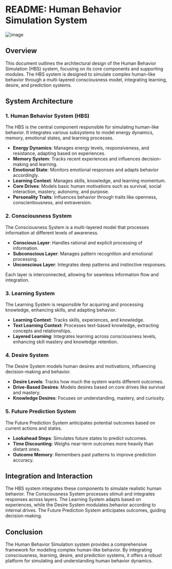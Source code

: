 # README: Human Behavior Simulation System

![image](https://github.com/user-attachments/assets/766090fa-05b7-4647-9a94-dbc8649d5b67)


## Overview

This document outlines the architectural design of the Human Behavior Simulation (HBS) system, focusing on its core components and supporting modules. The HBS system is designed to simulate complex human-like behavior through a multi-layered consciousness model, integrating learning, desire, and prediction systems.

## System Architecture

### 1. Human Behavior System (HBS)

The HBS is the central component responsible for simulating human-like behavior. It integrates various subsystems to model energy dynamics, memory, emotional states, and learning processes.

- **Energy Dynamics**: Manages energy levels, responsiveness, and resistance, adapting based on experiences.
- **Memory System**: Tracks recent experiences and influences decision-making and learning.
- **Emotional State**: Monitors emotional responses and adapts behavior accordingly.
- **Learning Context**: Manages skills, knowledge, and learning momentum.
- **Core Drives**: Models basic human motivations such as survival, social interaction, mastery, autonomy, and purpose.
- **Personality Traits**: Influences behavior through traits like openness, conscientiousness, and extraversion.

### 2. Consciousness System

The Consciousness System is a multi-layered model that processes information at different levels of awareness.

- **Conscious Layer**: Handles rational and explicit processing of information.
- **Subconscious Layer**: Manages pattern recognition and emotional processing.
- **Unconscious Layer**: Integrates deep patterns and instinctive responses.

Each layer is interconnected, allowing for seamless information flow and integration.

### 3. Learning System

The Learning System is responsible for acquiring and processing knowledge, enhancing skills, and adapting behavior.

- **Learning Context**: Tracks skills, experiences, and knowledge.
- **Text Learning Context**: Processes text-based knowledge, extracting concepts and relationships.
- **Layered Learning**: Integrates learning across consciousness levels, enhancing skill mastery and knowledge retention.

### 4. Desire System

The Desire System models human desires and motivations, influencing decision-making and behavior.

- **Desire Levels**: Tracks how much the system wants different outcomes.
- **Drive-Based Desires**: Models desires based on core drives like survival and mastery.
- **Knowledge Desires**: Focuses on understanding, mastery, and curiosity.

### 5. Future Prediction System

The Future Prediction System anticipates potential outcomes based on current actions and states.

- **Lookahead Steps**: Simulates future states to predict outcomes.
- **Time Discounting**: Weighs near-term outcomes more heavily than distant ones.
- **Outcome Memory**: Remembers past patterns to improve prediction accuracy.

## Integration and Interaction

The HBS system integrates these components to simulate realistic human behavior. The Consciousness System processes stimuli and integrates responses across layers. The Learning System adapts based on experiences, while the Desire System modulates behavior according to internal drives. The Future Prediction System anticipates outcomes, guiding decision-making.

## Conclusion

The Human Behavior Simulation system provides a comprehensive framework for modeling complex human-like behavior. By integrating consciousness, learning, desire, and prediction systems, it offers a robust platform for simulating and understanding human behavior dynamics.

